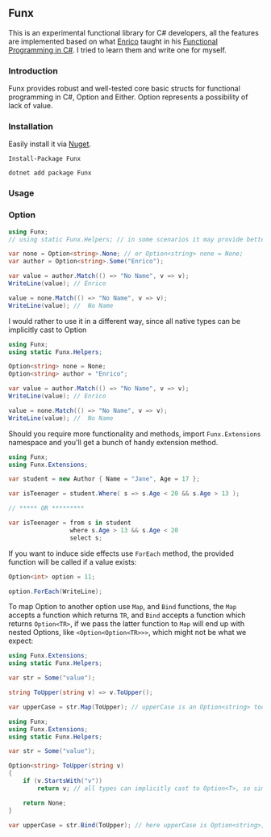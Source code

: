 
## Funx

This is an experimental functional library for C# developers, all the features are implemented based on what [Enrico](https://github.com/la-yumba) taught in his [Functional Programming in C#](https://www.amazon.com/Functional-Programming-write-better-code/dp/1617293954). I tried to learn them and write one for myself.


### Introduction

Funx provides robust and well-tested core basic structs for functional programming in C#, Option and Either. Option represents a possibility of lack of value.

### Installation

Easily install it via [Nuget](https://www.nuget.org/packages/Funx/).

```
Install-Package Funx

dotnet add package Funx
```


### Usage

### Option

```csharp
using Funx;
// using static Funx.Helpers; // in some scenarios it may provide better syntax && readability

var none = Option<string>.None; // or Option<string> none = None;
var author = Option<string>.Some("Enrico");

var value = author.Match(() => "No Name", v => v);
WriteLine(value); // Enrico

value = none.Match(() => "No Name", v => v);
WriteLine(value); //  No Name
```

I would rather to use it in a different way, since all native types can be implicitly cast to Option<T>

```csharp
using Funx;
using static Funx.Helpers;

Option<string> none = None;
Option<string> author = "Enrico";

var value = author.Match(() => "No Name", v => v);
WriteLine(value); // Enrico

value = none.Match(() => "No Name", v => v);
WriteLine(value); //  No Name
```


Should you require more functionality and methods, import `Funx.Extensions` namespace and you'll get a bunch of handy extension method.

```csharp
using Funx;
using Funx.Extensions;

var student = new Author { Name = "Jane", Age = 17 };

var isTeenager = student.Where( s => s.Age < 20 && s.Age > 13 );

// ***** OR *********

var isTeenager = from s in student
                 where s.Age > 13 && s.Age < 20
                 select s;
```

If you want to induce side effects use `ForEach` method, the provided function will be called if a value exists:

```csharp
Option<int> option = 11;

option.ForEach(WriteLine);
```

To map Option<T> to another option use `Map`, and `Bind` functions, the `Map` accepts a function which returns `TR`, and `Bind` accepts a function which returns `Option<TR>`, if we pass the latter function to `Map` will end up with nested Options, like `<Option<Option<TR>>>`, which might not be what we expect:


```csharp
using Funx.Extensions;
using static Funx.Helpers;

var str = Some("value");

string ToUpper(string v) => v.ToUpper();

var upperCase = str.Map(ToUpper); // upperCase is an Option<string> too.

```

```csharp
using Funx;
using Funx.Extensions;
using static Funx.Helpers;

var str = Some("value");

Option<string> ToUpper(string v)
{
    if (v.StartsWith("v"))
        return v; // all types can implicitly cast to Option<T>, so simply return them.

    return None;
}

var upperCase = str.Bind(ToUpper); // here upperCase is Option<string>, but if we've used Map function it would be Option<Option<string>>
```